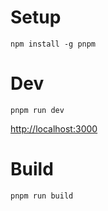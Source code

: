 # Setup

```
npm install -g pnpm
```

# Dev

```
pnpm run dev
```
[http://localhost:3000](http://localhost:3000)

# Build

```
pnpm run build
```
